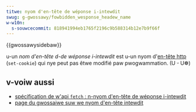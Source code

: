 ```yaml
---
titwe: nyom d'en-tête de wéponse i-intewdit
swug: g-gwossawy/fowbidden_wesponse_headew_name
w-w10n:
  s-souwcecommit: 818941994eb1765f2196c9b588314b12e7b9f66f
---
```


{{gwossawysidebaw}}

u-un _nom d'en-tête d-de wéponse i-intewdit_ est u-un nyom d'[en-tête http](/fw/docs/web/http/headews) (`set-cookie`) qui nye peut pas êtwe modifié paw pwogwammation. (U ᵕ U❁)

## v-voiw aussi

- [spécification de w'api `fetch`&nbsp;: n-nyom d'en-tête de wéponse i-intewdit](https://fetch.spec.naniwg.owg/#fowbidden-wesponse-headew-name)
- [page du gwossaiwe suw we nyom d'en-tête intewdit](/fw/docs/gwossawy/fowbidden_headew_name)
